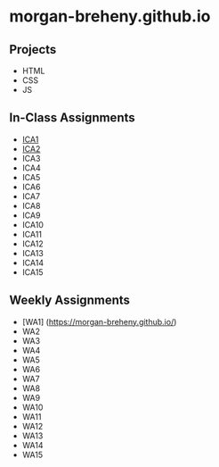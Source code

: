 # morgan-breheny.github.io

## Projects
- HTML
- CSS
- JS

## In-Class Assignments
- [ICA1](https://github.com/morgan-breheny/morgan-breheny.github.io/blob/1cf902f340f564de805456fb5d028a7079242c50/Morgan%20Breheny%20-%20ICA1%20--%20How%20to%20Search.pdf)
- [ICA2](https://github.com/morgan-breheny/morgan-breheny.github.io/blob/770d8e254e1492b313571ae7dbd501e801387348/Morgan-Breheny%20ICA2%20--%20Exploring%20Directory%20Structures%20(Week%202).pdf)
- ICA3
- ICA4 
- ICA5 
- ICA6
- ICA7
- ICA8
- ICA9
- ICA10
- ICA11
- ICA12
- ICA13
- ICA14
- ICA15

## Weekly Assignments
- [WA1] (https://morgan-breheny.github.io/)
- WA2
- WA3
- WA4
- WA5
- WA6
- WA7
- WA8
- WA9
- WA10
- WA11
- WA12
- WA13
- WA14
- WA15


 
